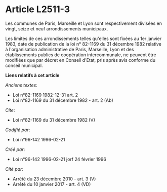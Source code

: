# Article L2511-3

Les communes de Paris, Marseille et Lyon sont respectivement divisées en vingt, seize et neuf arrondissements municipaux. 

Les limites de ces arrondissements telles qu'elles sont fixées au 1er janvier 1983, date de publication de la loi n° 82-1169
du 31 décembre 1982 relative à l'organisation administrative de Paris, Marseille, Lyon et des établissements publics de
coopération intercommunale, ne peuvent être modifiées que par décret en Conseil d'Etat, pris après avis conforme du conseil
municipal.

**Liens relatifs à cet article**

_Anciens textes_:

  - Loi n°82-1169 1982-12-31 art. 2
  - Loi n°82-1169 du 31 décembre 1982 - art. 2 (Ab)

_Cite_:

  - Loi n°82-1169 du 31 décembre 1982 (V)

_Codifié par_:

  - Loi n°96-142 1996-02-21

_Créé par_:

  - Loi n°96-142 1996-02-21 jorf 24 février 1996

_Cité par_:

  - Arrêté du 23 décembre 2010 - art. 3 (V)
  - Arrêté du 10 janvier 2017 - art. 4 (VD)
